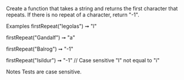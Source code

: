 Create a function that takes a string and returns the first character that repeats. If there is no repeat of a character, return "-1".

Examples
firstRepeat("legolas") ➞ "l"

firstRepeat("Gandalf") ➞ "a"

firstRepeat("Balrog") ➞ "-1"

firstRepeat("Isildur") ➞ "-1"
// Case sensitive "I" not equal to "i"

Notes
Tests are case sensitive.